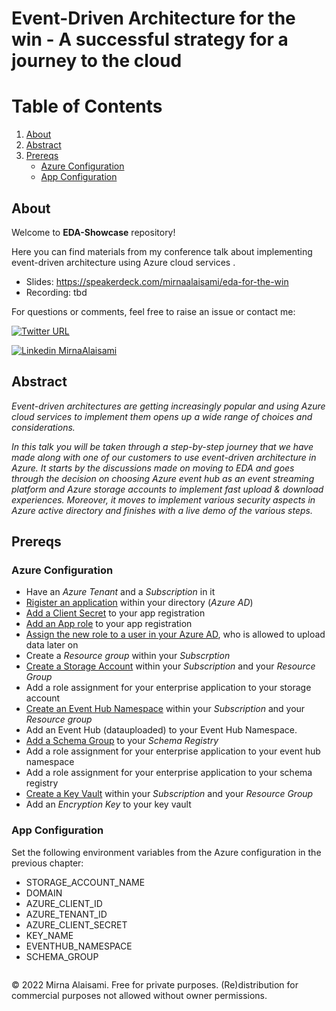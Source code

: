 # Event-Driven Architecture for the win - A successful strategy for a journey to the cloud

# Table of Contents

1. [About](#about)
2. [Abstract](#abstract)
3. [Prereqs](#prereqs)
    * [Azure Configuration](#azure-configuration)
    * [App Configuration](#app-configuration)

## About

Welcome to __EDA-Showcase__ repository!

Here you can find materials from my conference talk about implementing event-driven architecture using Azure cloud services .

* Slides: <https://speakerdeck.com/mirnaalaisami/eda-for-the-win>
* Recording: tbd

For questions or comments, feel free to raise an issue or contact me:

[![Twitter URL](https://img.shields.io/twitter/url?label=%40alaisamiM&style=social&url=https%3A%2F%2Ftwitter.com%2FalaisamiM)](https://twitter.com/alaisamiM)

[![Linkedin](https://i.stack.imgur.com/gVE0j.png) MirnaAlaisami](https://www.linkedin.com/in/mirna-alaisami-030323124/)

## Abstract

*Event-driven architectures are getting increasingly popular and using Azure cloud services to implement them opens up a wide range of choices and considerations.*

*In this talk you will be taken through a step-by-step journey that we have made along with one of our customers to use event-driven architecture in Azure. It starts by the discussions made on moving to EDA and goes through the decision on choosing Azure event hub as an event streaming platform and Azure storage accounts to implement fast upload & download experiences. Moreover, it moves to implement various security aspects in Azure active directory and finishes with a live demo of the various steps.*

## Prereqs

### Azure Configuration

* Have an *Azure Tenant* and a *Subscription* in it
* [Rigister an application](https://docs.microsoft.com/en-us/azure/active-directory/develop/quickstart-register-app) within your directory (*Azure AD*)
* [Add a Client Secret](https://docs.microsoft.com/en-us/azure/active-directory/develop/quickstart-register-app#add-a-client-secret) to your app registration
* [Add an App role](https://docs.microsoft.com/en-us/azure/active-directory/develop/howto-add-app-roles-in-azure-ad-apps#declare-roles-for-an-application) to your app registration
* [Assign the new role to a user in your Azure AD](https://docs.microsoft.com/en-us/azure/active-directory/develop/howto-add-app-roles-in-azure-ad-apps#assign-users-and-groups-to-roles), who is allowed to upload data later on
* Create a *Resource group* within your *Subscrption*
* [Create a Storage Account](https://docs.microsoft.com/en-us/azure/storage/common/storage-account-create?tabs=azure-portal) within your *Subscription* and your *Resource Group*
* Add a role assignment for your enterprise application to your storage account
* [Create an Event Hub Namespace](https://docs.microsoft.com/en-us/azure/event-hubs/event-hubs-create#create-an-event-hubs-namespace) within your *Subscription* and your *Resource group*
* Add an Event Hub (datauploaded) to your Event Hub Namespace.
* [Add a Schema Group](https://docs.microsoft.com/en-us/azure/event-hubs/create-schema-registry) to your *Schema Registry*
* Add a role assignment for your enterprise application to your event hub namespace
* Add a role assignment for your enterprise application to your schema registry
* [Create a Key Vault](https://docs.microsoft.com/en-us/azure/key-vault/general/quick-create-portal) within your *Subscription* and your *Resource Group*
* Add an *Encryption Key* to your key vault

### App Configuration

Set the following environment variables from the Azure configuration in the previous chapter:

* STORAGE_ACCOUNT_NAME
* DOMAIN
* AZURE_CLIENT_ID
* AZURE_TENANT_ID
* AZURE_CLIENT_SECRET
* KEY_NAME
* EVENTHUB_NAMESPACE
* SCHEMA_GROUP

```
```

&copy; 2022 Mirna Alaisami. Free for private purposes. (Re)distribution for commercial purposes not allowed without owner permissions.
